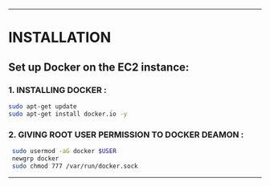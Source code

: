 ----
# INSTALLATION


## Set up Docker on the EC2 instance:

### 1. INSTALLING DOCKER :
    
```bash 
sudo apt-get update
sudo apt-get install docker.io -y
```
### 2. GIVING ROOT USER PERMISSION TO DOCKER DEAMON :
    
```bash
 sudo usermod -aG docker $USER  
 newgrp docker
 sudo chmod 777 /var/run/docker.sock
```
----